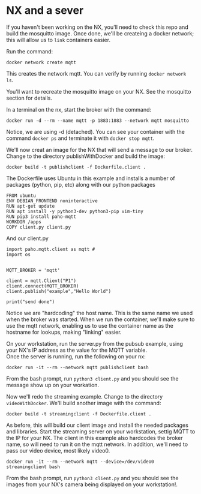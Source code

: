 # NX and a sever



If you haven't been working on the NX, you'll need to check this repo and build the mosquitto image.  Once done, we'll be createing a docker network; this will allow us to `link` containers easier.

Run the command:
```
docker network create mqtt
```
This creates the network mqtt.  You can verify by running `docker network ls`.

You'll want to recreate the mosquitto image on your NX.  See the mosquitto section for details.

In a terminal on the nx, start the broker with the command:
```
docker run -d --rm --name mqtt -p 1883:1883 --network mqtt mosquitto
```
Notice, we are using -d (detached).  You can see your container with the command `docker ps` and terminate it with `docker stop mqtt`.

We'll now creat an image for the NX that will send a message to our broker.  Change to the directory publishWithDocker and build the image:
```
docker build -t publishclient -f Dockerfile.client .
```
The Dockerfile uses Ubuntu in this example and installs a number of packages (python, pip, etc) along with our python packages 
```
FROM ubuntu
ENV DEBIAN_FRONTEND noninteractive
RUN apt-get update
RUN apt install -y python3-dev python3-pip vim-tiny
RUN pip3 install paho-mqtt
WORKDIR /apps
COPY client.py client.py
```
And our client.py
```
import paho.mqtt.client as mqtt #
import os


MQTT_BROKER = 'mqtt'

client = mqtt.Client("P1") 
client.connect(MQTT_BROKER) 
client.publish("example","Hello World")

print("send done")
```
Notice we are "hardcoding" the host name.  This is the same name we used when the broker was started.  When we run the container, we'll make sure to use the mqtt network, enabling us to use the container name as the hostname for lookups, making "linking" easier.

On your workstation, run the server.py from the pubsub example, using your NX's IP address as the value for the MQTT variable.  
Once the server is running, run the following on your nx:
```
docker run -it --rm --network mqtt publishclient bash
```
From the bash prompt, run `python3 client.py` and you should see the message show up on your workation.



Now we'll redo the streaming example.  Change to the directory `videoWithDocker`.  We'll build another image with the command:
``` 
docker build -t streamingclient -f Dockerfile.client .
```
As before, this will build our client image and install the needed packages and libraries.  Start the streaming server on your workstation, settig MQTT to the IP for your NX.  The client in this example also hardcodes the broker name, so will need to run it on the mqtt network.  In addition, we'll need to pass our video device, most likely video0.  
```
docker run -it --rm --network mqtt --device=/dev/video0 streamingclient bash
```
From the bash prompt, run `python3 client.py` and you should see the images from your NX's camera being displayed on your workstation!.
